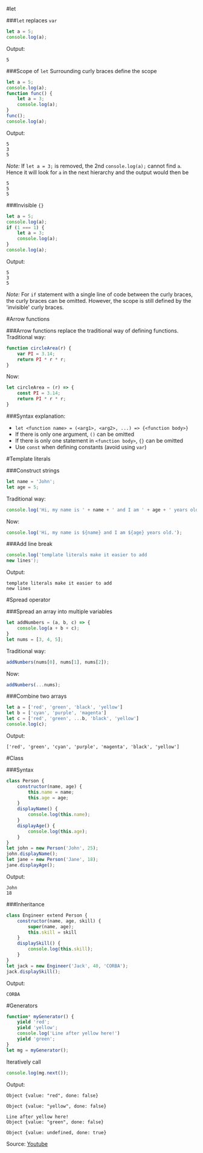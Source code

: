#let

###`let` replaces `var`
```javascript
let a = 5;
console.log(a);
```
Output:
```
5
```

###Scope of `let`
Surrounding curly braces define the scope
```javascript
let a = 5;
console.log(a);
function func() {
    let a = 3;
    console.log(a);
}
func();
console.log(a);
```
Output:
```
5
3
5
```
*Note:* If `let a = 3;` is removed, the 2nd `console.log(a);` cannot find `a`. Hence it will look for `a` in the next hierarchy and the output would then be
```
5
5
5
```

###Invisible `{}`
```javascript
let a = 5;
console.log(a);
if (1 === 1) {
    let a = 3;
    console.log(a);
}
console.log(a);
```
Output:
```
5
3
5
```
*Note:* For `if` statement with a single line of code between the curly braces, the curly braces can be omitted. However, the scope is still defined by the 'invisible' curly braces.

#Arrow functions

###Arrow functions replace the traditional way of defining functions.
Traditional way:
```javascript
function circleArea(r) {
    var PI = 3.14;
    return PI * r * r;
}
```
Now:
```javascript
let circleArea = (r) => {
    const PI = 3.14;
    return PI * r * r;
}
```

###Syntax explanation:
- `let <function name> = (<arg1>, <arg2>, ...) => {<function body>}`
- If there is only one argument, `()` can be omitted
- If there is only one statement in `<function body>`, `{}` can be omitted
- Use `const` when defining constants (avoid using `var`)

#Template literals

###Construct strings
```javascript
let name = 'John';
let age = 5;
```
Traditional way:
```javascript
console.log('Hi, my name is ' + name + ' and I am ' + age + ' years old.');
```
Now:
```javascript
console.log('Hi, my name is ${name} and I am ${age} years old.');
```

###Add line break
```javascript
console.log('template literals make it easier to add
new lines');
```
Output:
```
template literals make it easier to add
new lines
```

#Spread operator

###Spread an array into multiple variables
```javascript
let addNumbers = (a, b, c) => {
    console.log(a + b + c);
}
let nums = [3, 4, 5];
```
Traditional way:
```javascript
addNumbers(nums[0], nums[1], nums[2]);
```
Now:
```javascript
addNumbers(...nums);
```

###Combine two arrays
```javascript
let a = ['red', 'green', 'black', 'yellow']
let b = ['cyan', 'purple', 'magenta']
let c = ['red', 'green', ...b, 'black', 'yellow']
console.log(c);
```
Output:
```
['red', 'green', 'cyan', 'purple', 'magenta', 'black', 'yellow']
```

#Class

###Syntax
```javascript
class Person {
    constructor(name, age) {
        this.name = name;
        this.age = age;
    }
    displayName() {
        console.log(this.name);
    }
    displayAge() {
        console.log(this.age);
    }
}
let john = new Person('John', 25);
john.displayName();
let jane = new Person('Jane', 18);
jane.displayAge();
```
Output:
```
John
18
```

###Inheritance
```javascript
class Engineer extend Person {
    constructor(name, age, skill) {
        super(name, age);
        this.skill = skill
    }
    displaySkill() {
        console.log(this.skill);
    }
}
let jack = new Engineer('Jack', 40, 'CORBA');
jack.displaySkill();
```
Output:
```
CORBA
```

#Generators

```javascript
function* myGenerator() {
    yield 'red';
    yield 'yellow';
    console.log('Line after yellow here!')
    yield 'green';
}
let mg = myGenerator();
```
Iteratively call
```javascript
console.log(mg.next());
```
Output:
```
Object {value: "red", done: false}
```
```
Object {value: "yellow", done: false}
```
```
Line after yellow here!
Object {value: "green", done: false}
```
```
Object {value: undefined, done: true}
```

Source: [Youtube](http://bit.ly/2cl5i3F)